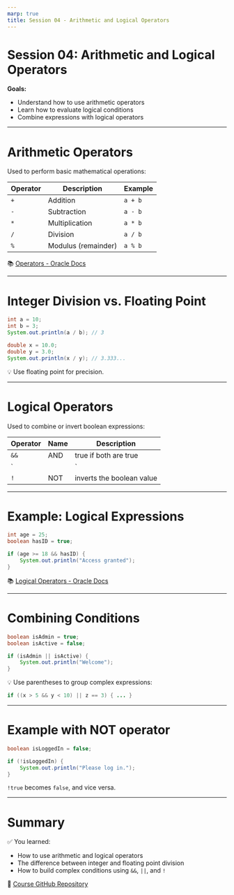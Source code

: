 ```yaml
---
marp: true
title: Session 04 - Arithmetic and Logical Operators
---
```


# Session 04: Arithmetic and Logical Operators

**Goals:**
- Understand how to use arithmetic operators
- Learn how to evaluate logical conditions
- Combine expressions with logical operators

---

# Arithmetic Operators

Used to perform basic mathematical operations:

| Operator | Description    | Example        |
|----------|----------------|----------------|
| `+`      | Addition        | `a + b`        |
| `-`      | Subtraction     | `a - b`        |
| `*`      | Multiplication  | `a * b`        |
| `/`      | Division        | `a / b`        |
| `%`      | Modulus (remainder) | `a % b`    |

📚 [Operators - Oracle Docs](https://docs.oracle.com/javase/tutorial/java/nutsandbolts/operators.html)

---

# Integer Division vs. Floating Point

```java
int a = 10;
int b = 3;
System.out.println(a / b); // 3

double x = 10.0;
double y = 3.0;
System.out.println(x / y); // 3.333...
```

💡 Use floating point for precision.

---

# Logical Operators

Used to combine or invert boolean expressions:

| Operator | Name      | Description                   |
|----------|-----------|-------------------------------|
| `&&`     | AND       | true if both are true         |
| `||`     | OR        | true if at least one is true  |
| `!`      | NOT       | inverts the boolean value     |

---

# Example: Logical Expressions

```java
int age = 25;
boolean hasID = true;

if (age >= 18 && hasID) {
    System.out.println("Access granted");
}
```

📚 [Logical Operators - Oracle Docs](https://docs.oracle.com/javase/tutorial/java/nutsandbolts/op2.html)

---

# Combining Conditions

```java
boolean isAdmin = true;
boolean isActive = false;

if (isAdmin || isActive) {
    System.out.println("Welcome");
}
```

💡 Use parentheses to group complex expressions:
```java
if ((x > 5 && y < 10) || z == 3) { ... }
```

---

# Example with NOT operator

```java
boolean isLoggedIn = false;

if (!isLoggedIn) {
    System.out.println("Please log in.");
}
```

`!true` becomes `false`, and vice versa.

---

# Summary

✅ You learned:
- How to use arithmetic and logical operators
- The difference between integer and floating point division
- How to build complex conditions using `&&`, `||`, and `!`

🔗 [Course GitHub Repository](https://github.com/yourusername/java-training-course)
